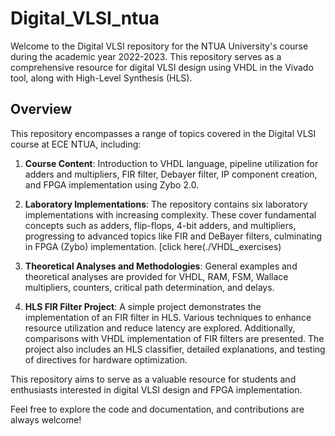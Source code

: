 
# Digital_VLSI_ntua

Welcome to the Digital VLSI repository for the NTUA University's course during the academic year 2022-2023. This repository serves as a comprehensive resource for digital VLSI design using VHDL in the Vivado tool, along with High-Level Synthesis (HLS).

## Overview

This repository encompasses a range of topics covered in the Digital VLSI course at ECE NTUA, including:

1. **Course Content**: Introduction to VHDL language, pipeline utilization for adders and multipliers, FIR filter, Debayer filter, IP component creation, and FPGA implementation using Zybo 2.0.

2. **Laboratory Implementations**: The repository contains six laboratory implementations with increasing complexity. These cover fundamental concepts such as adders, flip-flops, 4-bit adders, and multipliers, progressing to advanced topics like FIR and DeBayer filters, culminating in FPGA (Zybo) implementation. [click here(./VHDL_exercises)

3. **Theoretical Analyses and Methodologies**: General examples and theoretical analyses are provided for VHDL, RAM, FSM, Wallace multipliers, counters, critical path determination, and delays.

4. **HLS FIR Filter Project**: A simple project demonstrates the implementation of an FIR filter in HLS. Various techniques to enhance resource utilization and reduce latency are explored. Additionally, comparisons with VHDL implementation of FIR filters are presented. The project also includes an HLS classifier, detailed explanations, and testing of directives for hardware optimization.

This repository aims to serve as a valuable resource for students and enthusiasts interested in digital VLSI design and FPGA implementation.

Feel free to explore the code and documentation, and contributions are always welcome!

